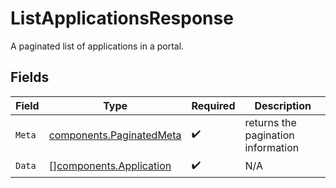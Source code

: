 # ListApplicationsResponse

A paginated list of applications in a portal.


## Fields

| Field                                                                | Type                                                                 | Required                                                             | Description                                                          |
| -------------------------------------------------------------------- | -------------------------------------------------------------------- | -------------------------------------------------------------------- | -------------------------------------------------------------------- |
| `Meta`                                                               | [components.PaginatedMeta](../../models/components/paginatedmeta.md) | :heavy_check_mark:                                                   | returns the pagination information                                   |
| `Data`                                                               | [][components.Application](../../models/components/application.md)   | :heavy_check_mark:                                                   | N/A                                                                  |